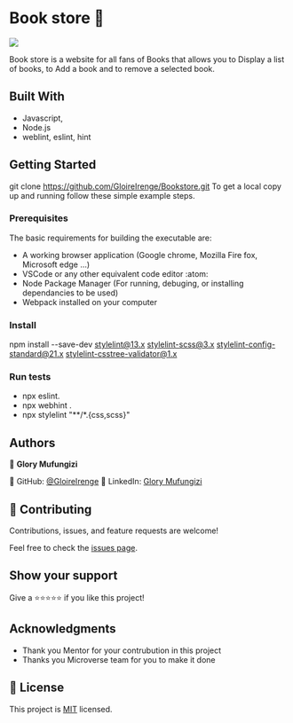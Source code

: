 # Book store :diamond_shape_with_a_dot_inside:
![](https://img.shields.io/badge/Microverse-blueviolet)

Book store is a website for all fans of Books that allows you to Display a list of books, to Add a book and to remove a selected book.
## Built With
- Javascript,
- Node.js
- weblint, eslint, hint

## Getting Started
git clone https://github.com/GloireIrenge/Bookstore.git
To get a local copy up and running follow these simple example steps.

### Prerequisites
The basic requirements for building the executable are:

- A working browser application (Google chrome, Mozilla Fire fox, Microsoft edge ...)
- VSCode or any other equivalent code editor :atom:
- Node Package Manager (For running, debuging, or installing dependancies to be used)
- Webpack installed on your computer

### Install
npm install --save-dev stylelint@13.x stylelint-scss@3.x stylelint-config-standard@21.x stylelint-csstree-validator@1.x

### Run tests
- npx eslint.
- npx webhint .
- npx stylelint "**/*.{css,scss}"

## Authors

👤 **Glory Mufungizi**

:diamond_shape_with_a_dot_inside: GitHub: [@GloireIrenge](https://github.com/GloireIrenge)
:diamond_shape_with_a_dot_inside: LinkedIn: [Glory Mufungizi](https://www.linkedin.com/in/glory-mufungizi-678940202/)


## 🤝 Contributing

Contributions, issues, and feature requests are welcome!

Feel free to check the [issues page](../../issues/).

## Show your support

Give a ⭐️⭐️⭐️⭐️⭐️ if you like this project!

## Acknowledgments

- Thank you Mentor for your contrubution in this project
- Thanks you Microverse team for you to make it done



## 📝 License

This project is [MIT](./MIT.md) licensed.




